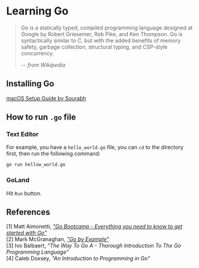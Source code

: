 # Learning Go

> Go is a statically typed, compiled programming language designed at Google by Robert Griesemer, Rob Pike, and Ken Thompson. Go is syntactically similar to C, but with the added benefits of memory safety, garbage collection, structural typing, and CSP-style concurrency. 
> 
> -- *from Wikipedia*

## Installing Go

[macOS Setup Guide by Sourabh](https://sourabhbajaj.com/mac-setup/Go/)


## How to run `.go` file

### Text Editor

For example, you have a `hello_world.go` file, you can `cd` to the directory first, then run the following command:

```sh
go run hellow_world.go
```

### GoLand

Hit `Run` button.


## References

[1] Matt Aimonetti, [*"Go Bootcamp - Everything you need to know to get started with Go"*](http://www.golangbootcamp.com/book)  
[2] Mark McGranaghan, [*"Go by Example"*](https://gobyexample.com/)  
[3] Ivo Balbaert, *"The Way To Go A - Thorough Introduction To The Go Programming Language"*  
[4] Caleb Doxsey, *"An Introduction to Programming in Go"*